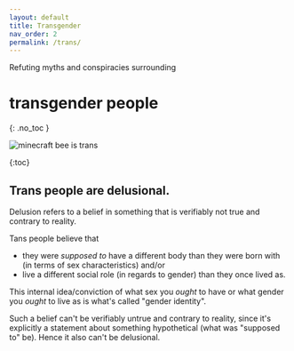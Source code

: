```yaml
---
layout: default
title: Transgender
nav_order: 2
permalink: /trans/
---
```


Refuting myths and conspiracies surrounding
# transgender people
{: .no_toc }

![minecraft bee is trans](https://opossum3.github.io/lgbt/images/transbee.png "Like bees, trans people are valuable members of our ecosystem that are feared needlessley. They usually aren't aggressive and only attack if you bother them first, but when they do, they are willing to fight to their death to protect themelves and those like them from your slander.")

{:toc} 

## Trans people are delusional.
Delusion refers to a belief in something that is verifiably not true and contrary to reality.

Tans people believe that
- they were _supposed to_ have a different body than they were born with (in terms of sex characteristics)
and/or
- live a different social role (in regards to gender) than they once lived as.

This internal idea/conviction of what sex you _ought_ to have or what gender you _ought_ to live as is what's called "gender identity".

Such a belief can't be verifiably untrue and contrary to reality, since it's explicitly a statement about something hypothetical (what was "supposed to" be). Hence it also can't be delusional.
